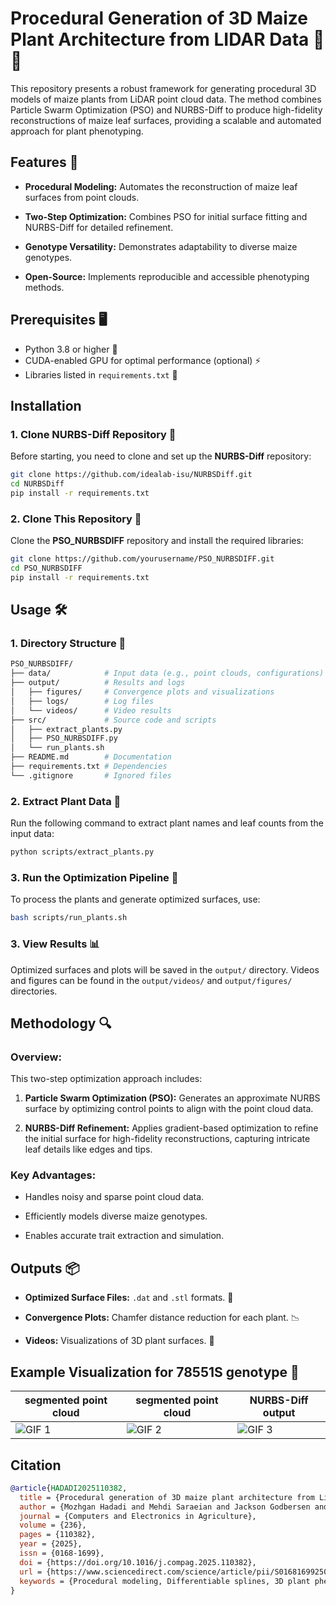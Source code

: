 # Procedural Generation of 3D Maize Plant Architecture from LIDAR Data 🌽✨

This repository presents a robust framework for generating procedural 3D models of maize plants from LiDAR point cloud data. The method combines Particle Swarm Optimization (PSO) and NURBS-Diff to produce high-fidelity reconstructions of maize leaf surfaces, providing a scalable and automated approach for plant phenotyping.

## Features 🚀

- **Procedural Modeling:** Automates the reconstruction of maize leaf surfaces from point clouds.

- **Two-Step Optimization:** Combines PSO for initial surface fitting and NURBS-Diff for detailed refinement.

- **Genotype Versatility:** Demonstrates adaptability to diverse maize genotypes.

- **Open-Source:** Implements reproducible and accessible phenotyping methods.

## Prerequisites 🖥️

- Python 3.8 or higher 🐍
- CUDA-enabled GPU for optimal performance (optional) ⚡
- Libraries listed in `requirements.txt` 📜

## Installation

### 1. Clone NURBS-Diff Repository 🔗

Before starting, you need to clone and set up the **NURBS-Diff** repository:

```bash
git clone https://github.com/idealab-isu/NURBSDiff.git
cd NURBSDiff
pip install -r requirements.txt
```

### 2. Clone This Repository 🔗

Clone the **PSO_NURBSDIFF** repository and install the required libraries:

```bash
git clone https://github.com/yourusername/PSO_NURBSDIFF.git
cd PSO_NURBSDIFF
pip install -r requirements.txt
```

## Usage 🛠️

### 1. Directory Structure 📂

```bash
PSO_NURBSDIFF/
├── data/            # Input data (e.g., point clouds, configurations)
├── output/          # Results and logs
│   ├── figures/     # Convergence plots and visualizations
│   ├── logs/        # Log files
│   └── videos/      # Video results
├── src/             # Source code and scripts
│   ├── extract_plants.py
│   ├── PSO_NURBSDIFF.py
│   └── run_plants.sh
├── README.md        # Documentation
├── requirements.txt # Dependencies
└── .gitignore       # Ignored files
```

### 2. Extract Plant Data 🌿

Run the following command to extract plant names and leaf counts from the input data:

```bash
python scripts/extract_plants.py
```

### 3. Run the Optimization Pipeline 🚀

To process the plants and generate optimized surfaces, use:

```bash
bash scripts/run_plants.sh
```

### 3. View Results 📊

Optimized surfaces and plots will be saved in the `output/` directory. Videos and figures can be found in the `output/videos/` and `output/figures/` directories.

## Methodology 🔍

### Overview:

This two-step optimization approach includes:

1. **Particle Swarm Optimization (PSO):** Generates an approximate NURBS surface by optimizing control points to align with the point cloud data.

2. **NURBS-Diff Refinement:** Applies gradient-based optimization to refine the initial surface for high-fidelity reconstructions, capturing intricate leaf details like edges and tips.

### Key Advantages:

- Handles noisy and sparse point cloud data.

- Efficiently models diverse maize genotypes.

- Enables accurate trait extraction and simulation.

## Outputs 📦

- **Optimized Surface Files:** `.dat` and `.stl` formats. 📁

- **Convergence Plots:** Chamfer distance reduction for each plant. 📉

- **Videos:** Visualizations of 3D plant surfaces. 🎥


## Example Visualization for 78551S genotype 🎥

| segmented point cloud | segmented point cloud | NURBS-Diff output |
|-------|-------|-------|
| ![GIF 1](output/videos/PCD_color.gif) | ![GIF 2](output/videos/PSO.gif) | ![GIF 3](output/videos/NURBS-Diff.gif) |

## Citation
```bibtex
@article{HADADI2025110382,
  title = {Procedural generation of 3D maize plant architecture from LiDAR data},
  author = {Mozhgan Hadadi and Mehdi Saraeian and Jackson Godbersen and Talukder Z. Jubery and Yawei Li and Lakshmi Attigala and Aditya Balu and Soumik Sarkar and Patrick S. Schnable and Adarsh Krishnamurthy and Baskar Ganapathysubramanian},
  journal = {Computers and Electronics in Agriculture},
  volume = {236},
  pages = {110382},
  year = {2025},
  issn = {0168-1699},
  doi = {https://doi.org/10.1016/j.compag.2025.110382},
  url = {https://www.sciencedirect.com/science/article/pii/S0168169925004880},
  keywords = {Procedural modeling, Differentiable splines, 3D plant phenotyping, Field grown maize plants, Point cloud data}
}
```
